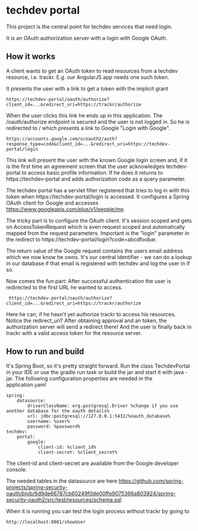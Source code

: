 techdev portal
==============

This project is the central point for techdev services that need login.

It is an OAuth authorization server with a login with Google OAuth.

How it works
------------

A client wants to get an OAuth token to read resources from a techdev resource, i.e. trackr. E.g. our AngularJS app needs one such token.

It presents the user with a link to get a token with the implicit grant

    https://techdev-portal/oauth/authorize?client_id=...&redirect_uri=https://trackr/authorize

When the user clicks this link he ends up in this application. The /oauth/authorize endpoint is secured and the user is not logged in. So he is redirected to / which presents
a link to Google "Login with Google".

    https://accounts.google.com/o/oauth2/auth?response_type=code&client_id=...&redirect_uri=https://techdev-portal/login

This link will present the user with the known Google login screen and, if it is the first time an agreement screen that the user acknowledges techdev-portal to access
basic profile information. If he does it returns to https://techdev-portal and adds authorization code as a query parameter.

The techdev portal has a servlet filter registered that tries to log in with this token when https://techdev-portal/login is accessed. It configures a Spring OAuth client for
Google and accesses https://www.googleapis.com/plus/v1/people/me.

The tricky part is to configure the OAuth client. It's session scoped and gets on AccessTokenRequest which is even request scoped and automatically mapped from the request
parameters. Important is the "login" parameter in the redirect to https://techdev-portal/login?code=abcdfoobar.

The return value of the Google request contains the users email address which we now know he owns. It's our central identifier - we can do a lookup in our database if that email
is registered with techdev and log the user in if so.

Now comes the fun part: After successful authentication the user is redirected to the first URL he wanted to access.

     https://techdev-portal/oauth/authorize?client_id=...&redirect_uri=https://trackr/authorize

Here he can, if he hasn't yet authorize trackr to access his resources. Notice the redirect_uri? After obtaining approval and an token, the authorization server will send a redirect
there! And the user is finally back in trackr with a valid access token for the resource server.

How to run and build
--------------------
It's Spring Boot, so it's pretty straight forward. Run the class TechdevPortal in your IDE or use the gradle run task or build the jar
and start it with java -jar. The following configuration properties are needed in the application.yaml

    spring:
        datasource:
            driverClassName: org.postgresql.Driver %change if you use another database for the oauth details%
            url: jdbc:postgresql://127.0.0.1:5432/%oauth_database%
            username: %user%
            password: %password%
    techdev:
        portal:
            google:
                client-id: %client_id%
                client-secret: %client_secret%

The client-id and client-secret are available from the Google developer console.

The needed tables in the datasource are here https://github.com/spring-projects/spring-security-oauth/blob/6d9de66787cb60249f0de00ffe9075366a803924/spring-security-oauth2/src/test/resources/schema.sql

When it is running you can test the login process without trackr by going to

    http://localhost:8081/showUser
